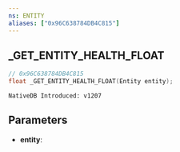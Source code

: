 ```yaml
---
ns: ENTITY
aliases: ["0x96C638784DB4C815"]
---
```

## _GET_ENTITY_HEALTH_FLOAT

```c
// 0x96C638784DB4C815
float _GET_ENTITY_HEALTH_FLOAT(Entity entity);
```

```
NativeDB Introduced: v1207
```

## Parameters
* **entity**:
